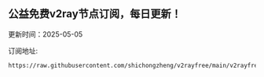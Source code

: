 ## 公益免费v2ray节点订阅，每日更新！
更新时间：2025-05-05

订阅地址:
```
https://raw.githubusercontent.com/shichongzheng/v2rayfree/main/v2rayfree
```
